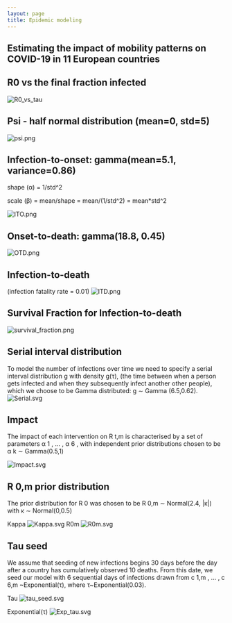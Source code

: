 ```yaml
---
layout: page
title: Epidemic modeling
---
```



## Estimating the impact of mobility patterns on COVID-19 in 11 European countries

## R0 vs the final fraction infected
![R0_vs_tau](./assets/R0_vs_tau.png)

## Psi - half normal distribution (mean=0, std=5)
![psi.png](./assets/psi.svg)

## Infection-to-onset: gamma(mean=5.1, variance=0.86)
shape (α) = 1/std^2

scale (β) = mean/shape = mean/(1/std^2) = mean*std^2

![ITO.png](./assets/ITO.png)

## Onset-to-death: gamma(18.8, 0.45)
![OTD.png](./assets/OTD.png)

## Infection-to-death
(infection fatality rate = 0.01)
![ITD.png](./assets/ITD.svg)

## Survival Fraction for Infection-to-death
![survival_fraction.png](./assets/survival_fraction.png)

## Serial interval distribution
To model the number of infections over time we need to specify a serial
interval distribution g with density g(τ), (the time between when a person gets infected and when they subsequently infect another other people), which we choose to be Gamma distributed: g ∼ Gamma (6.5,0.62).
![Serial.svg](./assets/Serial.svg)

## Impact
The impact of each intervention on R t,m is characterised by a set of parameters
α 1 , ... , α 6 , with independent prior distributions chosen to be α k ∼ Gamma(0.5,1)

![Impact.svg](./assets/Impact.svg)

## R 0,m prior distribution
The prior distribution for R 0 was chosen to be R 0,m ∼ Normal(2.4, |κ|) with κ ∼ Normal(0,0.5)

Kappa
![Kappa.svg](./assets/Kappa.svg)
R0m
![R0m.svg](./assets/R0m.svg)

## Tau seed
We assume that seeding of new infections begins 30 days before the day after a country has cumulatively observed 10 deaths. From this date, we seed our model with 6 sequential days of infections drawn from c 1,m , ... , c 6,m ~Exponential(τ), where τ~Exponential(0.03).

Tau
![tau_seed.svg](./assets/tau_seed.svg)

Exponential(τ)
![Exp_tau.svg](./assets/Exp_tau.svg)
